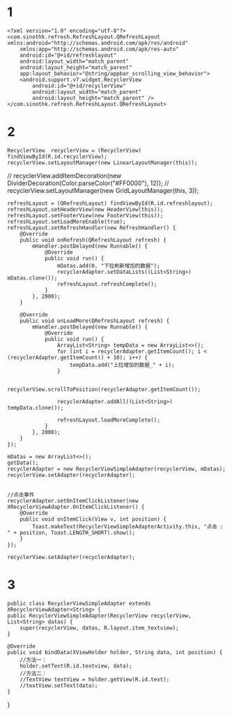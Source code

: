 
# 1
    <?xml version="1.0" encoding="utf-8"?>
    <com.sinothk.refresh.RefreshLayout.QRefreshLayout xmlns:android="http://schemas.android.com/apk/res/android"
        xmlns:app="http://schemas.android.com/apk/res-auto"
        android:id="@+id/refreshlayout"
        android:layout_width="match_parent"
        android:layout_height="match_parent"
        app:layout_behavior="@string/appbar_scrolling_view_behavior">
        <android.support.v7.widget.RecyclerView
            android:id="@+id/recyclerView"
            android:layout_width="match_parent"
            android:layout_height="match_parent" />
    </com.sinothk.refresh.RefreshLayout.QRefreshLayout>

# 2
    RecyclerView  recyclerView = (RecyclerView) findViewById(R.id.recyclerView);
    recyclerView.setLayoutManager(new LinearLayoutManager(this));
//        recyclerView.addItemDecoration(new DividerDecoration(Color.parseColor("#FF0000"), 12));
//        recyclerView.setLayoutManager(new GridLayoutManager(this, 3));

    refreshLayout = (QRefreshLayout) findViewById(R.id.refreshlayout);
    refreshLayout.setHeaderView(new HeaderView(this));
    refreshLayout.setFooterView(new FooterView(this));
    refreshLayout.setLoadMoreEnable(true);
    refreshLayout.setRefreshHandler(new RefreshHandler() {
        @Override
        public void onRefresh(QRefreshLayout refresh) {
            mHandler.postDelayed(new Runnable() {
                @Override
                public void run() {
                    mDatas.add(0, "下拉刷新增加的数据");
                    recyclerAdapter.setDataLists((List<String>) mDatas.clone());
                    refreshLayout.refreshComplete();
                }
            }, 2000);
        }

        @Override
        public void onLoadMore(QRefreshLayout refresh) {
            mHandler.postDelayed(new Runnable() {
                @Override
                public void run() {
                    ArrayList<String> tempData = new ArrayList<>();
                    for (int i = recyclerAdapter.getItemCount(); i < (recyclerAdapter.getItemCount() + 10); i++) {
                        tempData.add("上拉增加的数据_" + i);
                    }

                    recyclerView.scrollToPosition(recyclerAdapter.getItemCount());

                    recyclerAdapter.addAll((List<String>) tempData.clone());

                    refreshLayout.loadMoreComplete();
                }
            }, 2000);
        }
    });

    mDatas = new ArrayList<>();
    getData();
    recyclerAdapter = new RecyclerViewSimpleAdapter(recyclerView, mDatas);
    recyclerView.setAdapter(recyclerAdapter);


    //点击事件
    recyclerAdapter.setOnItemClickListener(new XRecyclerViewAdapter.OnItemClickListener() {
        @Override
        public void onItemClick(View v, int position) {
            Toast.makeText(RecyclerViewSimpleAdapterActivity.this, "点击 : " + position, Toast.LENGTH_SHORT).show();
        }
    });

    recyclerView.setAdapter(recyclerAdapter);
# 3       
    public class RecyclerViewSimpleAdapter extends XRecyclerViewAdapter<String> {
    public RecyclerViewSimpleAdapter(RecyclerView recyclerView, List<String> datas) {
        super(recyclerView, datas, R.layout.item_textview);
    }

    @Override
    public void bindData(XViewHolder holder, String data, int position) {
        //方法一：
        holder.setText(R.id.textview, data);
        //方法二：
        //TextView textView = holder.getView(R.id.text);
        //textView.setText(data);
    }

}
